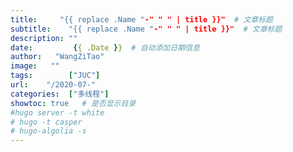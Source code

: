 ```yaml
---
title:     "{{ replace .Name "-" " " | title }}"  # 文章标题
subtitle:    "{{ replace .Name "-" " " | title }}"  # 文章标题
description: ""
date:         {{ .Date }}  # 自动添加日期信息
author:   "WangZiTao"
image:   ""
tags:        ["JUC"]
url:    "/2020-07-"
categories:  ["多线程"]
showtoc: true   # 是否显示目录
#hugo server -t white
# hugo -t casper
# hugo-algolia -s
---
```

